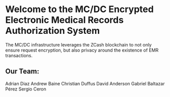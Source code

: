 Welcome to the MC/DC Encrypted Electronic Medical Records Authorization System
====================

The MC/DC infrastructure leverages the ZCash blockchain to not only ensure request encryption, but also privacy around the existence of EMR transactions.

Our Team:
---------------------

Adrian Diaz
Andrew Baine
Christian Duffus
David Anderson
Gabriel Baltazar Pérez
Sergio Ceron






